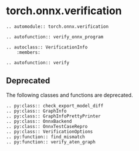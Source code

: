 # torch.onnx.verification
```{eval-rst}
.. automodule:: torch.onnx.verification
```

```{eval-rst}
.. autofunction:: verify_onnx_program
```

```{eval-rst}
.. autoclass:: VerificationInfo
    :members:
```

```{eval-rst}
.. autofunction:: verify
```

## Deprecated

The following classes and functions are deprecated.

<!-- Some deprecated members are not publicly shown -->
```{eval-rst}
.. py:class:: check_export_model_diff
.. py:class:: GraphInfo
.. py:class:: GraphInfoPrettyPrinter
.. py:class:: OnnxBackend
.. py:class:: OnnxTestCaseRepro
.. py:class:: VerificationOptions
.. py:function:: find_mismatch
.. py:function:: verify_aten_graph
```
